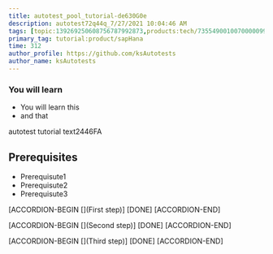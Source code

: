 ```yaml
---
title: autotest_pool_tutorial-de630G0e
description: autotest72q44q_7/27/2021 10:04:46 AM
tags: [topic:139269250608756787992873,products:tech/73554900100700000996,tutorial:experience/advanced]
primary_tag: tutorial:product/sapHana
time: 312
author_profile: https://github.com/ksAutotests
author_name: ksAutotests
---
```

### You will learn
- You will learn this
- and that

autotest tutorial text2446FA

## Prerequisites
- Prerequisute1
- Prerequisute2
- Prerequisute3

[ACCORDION-BEGIN [](First step)]
[DONE]
[ACCORDION-END]

[ACCORDION-BEGIN [](Second step)]
[DONE]
[ACCORDION-END]

[ACCORDION-BEGIN [](Third step)]
[DONE]
[ACCORDION-END]

